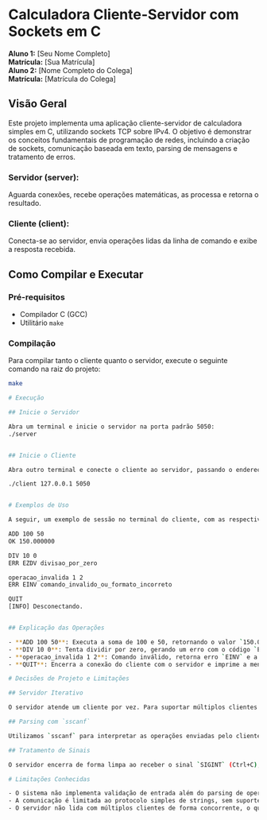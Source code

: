 # Calculadora Cliente-Servidor com Sockets em C

**Aluno 1:** [Seu Nome Completo]  
**Matrícula:** [Sua Matrícula]  
**Aluno 2:** [Nome Completo do Colega]  
**Matrícula:** [Matrícula do Colega]

## Visão Geral

Este projeto implementa uma aplicação cliente-servidor de calculadora simples em C, utilizando sockets TCP sobre IPv4. O objetivo é demonstrar os conceitos fundamentais de programação de redes, incluindo a criação de sockets, comunicação baseada em texto, parsing de mensagens e tratamento de erros.

### Servidor (server):  
Aguarda conexões, recebe operações matemáticas, as processa e retorna o resultado.

### Cliente (client):  
Conecta-se ao servidor, envia operações lidas da linha de comando e exibe a resposta recebida.

## Como Compilar e Executar

### Pré-requisitos

- Compilador C (GCC)
- Utilitário `make`

### Compilação

Para compilar tanto o cliente quanto o servidor, execute o seguinte comando na raiz do projeto:

```bash
make

# Execução

## Inicie o Servidor

Abra um terminal e inicie o servidor na porta padrão 5050:
./server


## Inicie o Cliente

Abra outro terminal e conecte o cliente ao servidor, passando o endereço IP e a porta como parâmetros:

./client 127.0.0.1 5050


# Exemplos de Uso

A seguir, um exemplo de sessão no terminal do cliente, com as respectivas operações e respostas:

ADD 100 50
OK 150.000000

DIV 10 0
ERR EZDV divisao_por_zero

operacao_invalida 1 2
ERR EINV comando_invalido_ou_formato_incorreto

QUIT
[INFO] Desconectando.


## Explicação das Operações

- **ADD 100 50**: Executa a soma de 100 e 50, retornando o valor `150.000000`.
- **DIV 10 0**: Tenta dividir por zero, gerando um erro com o código `EZDV` e a mensagem `divisao_por_zero`.
- **operacao_invalida 1 2**: Comando inválido, retorna erro `EINV` e a mensagem `comando_invalido_ou_formato_incorreto`.
- **QUIT**: Encerra a conexão do cliente com o servidor e imprime a mensagem `[INFO] Desconectando`.

# Decisões de Projeto e Limitações

## Servidor Iterativo

O servidor atende um cliente por vez. Para suportar múltiplos clientes simultaneamente, seria necessário usar `fork()` ou threads, o que não foi implementado nesta versão.

## Parsing com `sscanf`

Utilizamos `sscanf` para interpretar as operações enviadas pelo cliente, devido à sua simplicidade e adequação ao protocolo. Há uma verificação de retorno para garantir que o parsing seja feito corretamente e de forma robusta.

## Tratamento de Sinais

O servidor encerra de forma limpa ao receber o sinal `SIGINT` (Ctrl+C), fechando corretamente o socket e garantindo que os recursos sejam liberados de maneira adequada.

# Limitações Conhecidas

- O sistema não implementa validação de entrada além do parsing de operações simples.
- A comunicação é limitada ao protocolo simples de strings, sem suporte a formatação complexa ou criptografia.
- O servidor não lida com múltiplos clientes de forma concorrente, o que significa que apenas um cliente pode ser atendido de cada vez.

